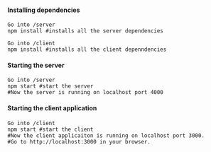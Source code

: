 #### Installing dependencies
    Go into /server
    npm install #installs all the server dependencies

    Go into /client
    npm install #installs all the client depenndencies

#### Starting the server
    Go into /server
    npm start #start the server
    #Now the server is running on localhost port 4000
    
#### Starting the client application
    Go into /client
    npm start #start the client
    #Now the client applicaiton is running on localhost port 3000. 
    #Go to http://localhost:3000 in your browser.
